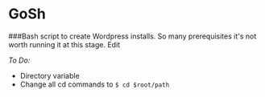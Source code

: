 # GoSh

###Bash script to create Wordpress installs. So many prerequisites it's not worth running it at this stage. Edit

*To Do:*
- Directory variable
- Change all cd commands to  `$ cd $root/path`